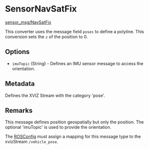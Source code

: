# SensorNavSatFix

[sensor_msg/NavSatFix](http://docs.ros.org/api/sensor_msgs/html/msg/NavSatFix.html)

This converter uses the message field `poses` to define a polyline. This conversion sets the `z` of
the position to 0.

## Options

- `imuTopic` (String) - Defines an IMU sensor message to access the orientation.

## Metadata

Defines the XVIZ Stream with the category 'pose'.

## Remarks

This message defines position geospatially but only the position. The optional 'imuTopic' is used to
provide the orientation.

The [ROSConfig](/docs/api-reference/ros/ros-config.md) must assign a mapping for this message type
to the xvizStream `/vehicle_pose`.
